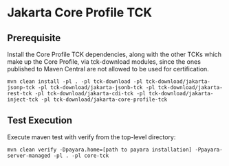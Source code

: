 # Jakarta Core Profile TCK

## Prerequisite
Install the Core Profile TCK dependencies, along with the other TCKs which make up the Core Profile, via tck-download modules, since the ones published to Maven Central are not allowed to be used for certification.

`mvn clean install -pl . -pl tck-download -pl tck-download/jakarta-jsonp-tck -pl tck-download/jakarta-jsonb-tck -pl tck-download/jakarta-rest-tck -pl tck-download/jakarta-cdi-tck -pl tck-download/jakarta-inject-tck -pl tck-download/jakarta-core-profile-tck`

## Test Execution

Execute maven test with verify from the top-level directory:

`mvn clean verify -Dpayara.home=[path to payara installation] -Ppayara-server-managed -pl . -pl core-tck`